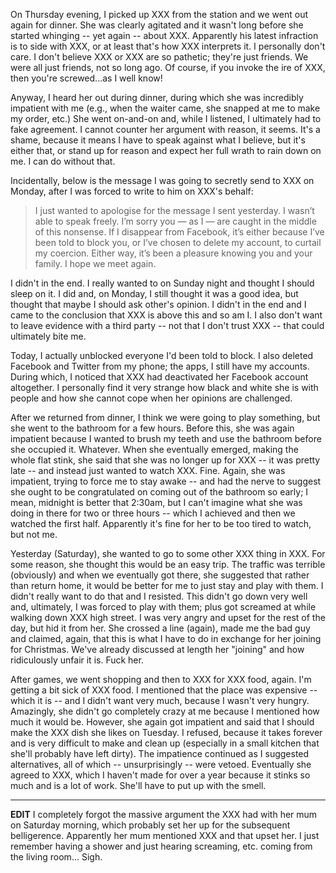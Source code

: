 On Thursday evening, I picked up XXX from the station and we went out
again for dinner. She was clearly agitated and it wasn't long before she
started whinging -- yet again -- about XXX. Apparently his latest
infraction is to side with XXX, or at least that's how XXX interprets
it. I personally don't care. I don't believe XXX or XXX are so pathetic;
they're just friends. We were all just friends, not so long ago. Of
course, if you invoke the ire of XXX, then you're screwed...as I well
know!

Anyway, I heard her out during dinner, during which she was incredibly
impatient with me (e.g., when the waiter came, she snapped at me to make
my order, etc.) She went on-and-on and, while I listened, I ultimately
had to fake agreement. I cannot counter her argument with reason, it
seems. It's a shame, because it means I have to speak against what I
believe, but it's either that, or stand up for reason and expect her
full wrath to rain down on me. I can do without that.

Incidentally, below is the message I was going to secretly send to XXX
on Monday, after I was forced to write to him on XXX's behalf:

> I just wanted to apologise for the message I sent yesterday. I wasn’t
> able to speak freely. I’m sorry you — as I — are caught in the middle
> of this nonsense. If I disappear from Facebook, it’s either because
> I’ve been told to block you, or I’ve chosen to delete my account, to
> curtail my coercion. Either way, it’s been a pleasure knowing you and
> your family. I hope we meet again.

I didn't in the end. I really wanted to on Sunday night and thought I
should sleep on it. I did and, on Monday, I still thought it was a good
idea, but thought that maybe I should ask other's opinion. I didn't in
the end and I came to the conclusion that XXX is above this and so am I.
I also don't want to leave evidence with a third party -- not that I
don't trust XXX -- that could ultimately bite me.

Today, I actually unblocked everyone I'd been told to block. I also
deleted Facebook and Twitter from my phone; the apps, I still have my
accounts. During which, I noticed that XXX had deactivated her Facebook
account altogether. I personally find it very strange how black and
white she is with people and how she cannot cope when her opinions are
challenged.

After we returned from dinner, I think we were going to play something,
but she went to the bathroom for a few hours. Before this, she was again
impatient because I wanted to brush my teeth and use the bathroom before
she occupied it. Whatever. When she eventually emerged, making the whole
flat stink, she said that she was no longer up for XXX -- it was pretty
late -- and instead just wanted to watch XXX. Fine. Again, she was
impatient, trying to force me to stay awake -- and had the nerve to
suggest she ought to be congratulated on coming out of the bathroom so
early; I mean, midnight is better that 2:30am, but I can't imagine what
she was doing in there for two or three hours -- which I achieved and
then we watched the first half. Apparently it's fine for her to be too
tired to watch, but not me.

Yesterday (Saturday), she wanted to go to some other XXX thing in XXX.
For some reason, she thought this would be an easy trip. The traffic was
terrible (obviously) and when we eventually got there, she suggested
that rather than return home, it would be better for me to just stay and
play with them. I didn't really want to do that and I resisted. This
didn't go down very well and, ultimately, I was forced to play with
them; plus got screamed at while walking down XXX high street. I was
very angry and upset for the rest of the day, but hid it from her. She
crossed a line (again), made me the bad guy and claimed, again, that
this is what I have to do in exchange for her joining for Christmas.
We've already discussed at length her "joining" and how ridiculously
unfair it is. Fuck her.

After games, we went shopping and then to XXX for XXX food, again. I'm
getting a bit sick of XXX food. I mentioned that the place was expensive
-- which it is -- and I didn't want very much, because I wasn't very
hungry. Amazingly, she didn't go completely crazy at me because I
mentioned how much it would be. However, she again got impatient and
said that I should make the XXX dish she likes on Tuesday. I refused,
because it takes forever and is very difficult to make and clean up
(especially in a small kitchen that she'll probably have left dirty).
The impatience continued as I suggested alternatives, all of which --
unsurprisingly -- were vetoed. Eventually she agreed to XXX, which I
haven't made for over a year because it stinks so much and is a lot of
work. She'll have to put up with the smell.

---

**EDIT** I completely forgot the massive argument the XXX had with her
mum on Saturday morning, which probably set her up for the subsequent
belligerence. Apparently her mum mentioned XXX and that upset her.  I
just remember having a shower and just hearing screaming, etc. coming
from the living room... Sigh.
